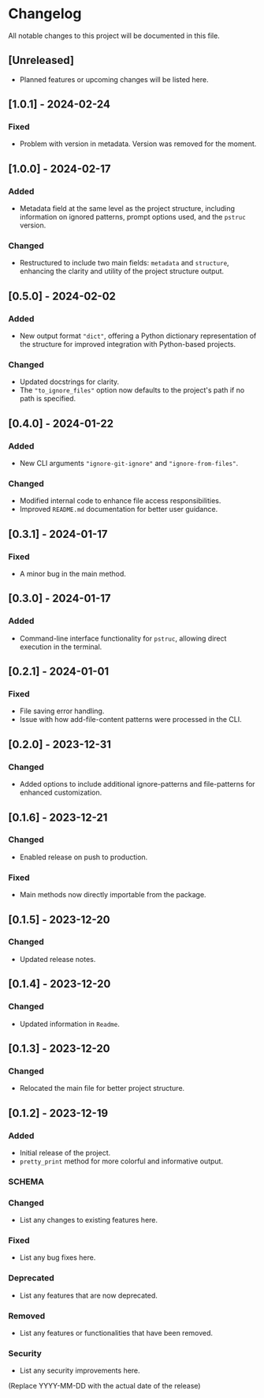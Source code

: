 
# Changelog

All notable changes to this project will be documented in this file.

## [Unreleased]

- Planned features or upcoming changes will be listed here.

## [1.0.1] - 2024-02-24
### Fixed
- Problem with version in metadata. Version was removed for the moment.

## [1.0.0] - 2024-02-17
### Added
- Metadata field at the same level as the project structure, including information on ignored patterns, prompt options used, and the `pstruc` version.
### Changed
- Restructured to include two main fields: `metadata` and `structure`, enhancing the clarity and utility of the project structure output.

## [0.5.0] - 2024-02-02
### Added
- New output format `"dict"`, offering a Python dictionary representation of the structure for improved integration with Python-based projects.
### Changed
- Updated docstrings for clarity.
- The `"to_ignore_files"` option now defaults to the project's path if no path is specified.

## [0.4.0] - 2024-01-22
### Added
- New CLI arguments `"ignore-git-ignore"` and `"ignore-from-files"`.
### Changed
- Modified internal code to enhance file access responsibilities.
- Improved `README.md` documentation for better user guidance.

## [0.3.1] - 2024-01-17
### Fixed
- A minor bug in the main method.

## [0.3.0] - 2024-01-17
### Added
- Command-line interface functionality for `pstruc`, allowing direct execution in the terminal.

## [0.2.1] - 2024-01-01
### Fixed
- File saving error handling.
- Issue with how add-file-content patterns were processed in the CLI.

## [0.2.0] - 2023-12-31
### Changed
- Added options to include additional ignore-patterns and file-patterns for enhanced customization.

## [0.1.6] - 2023-12-21
### Changed
- Enabled release on push to production.
### Fixed
- Main methods now directly importable from the package.

## [0.1.5] - 2023-12-20
### Changed
- Updated release notes.

## [0.1.4] - 2023-12-20
### Changed
- Updated information in `Readme`.

## [0.1.3] - 2023-12-20
### Changed
- Relocated the main file for better project structure.

## [0.1.2] - 2023-12-19
### Added
- Initial release of the project.
- `pretty_print` method for more colorful and informative output.





### SCHEMA

### Changed
- List any changes to existing features here.

### Fixed
- List any bug fixes here.

### Deprecated
- List any features that are now deprecated.

### Removed
- List any features or functionalities that have been removed.

### Security
- List any security improvements here.

(Replace YYYY-MM-DD with the actual date of the release)
